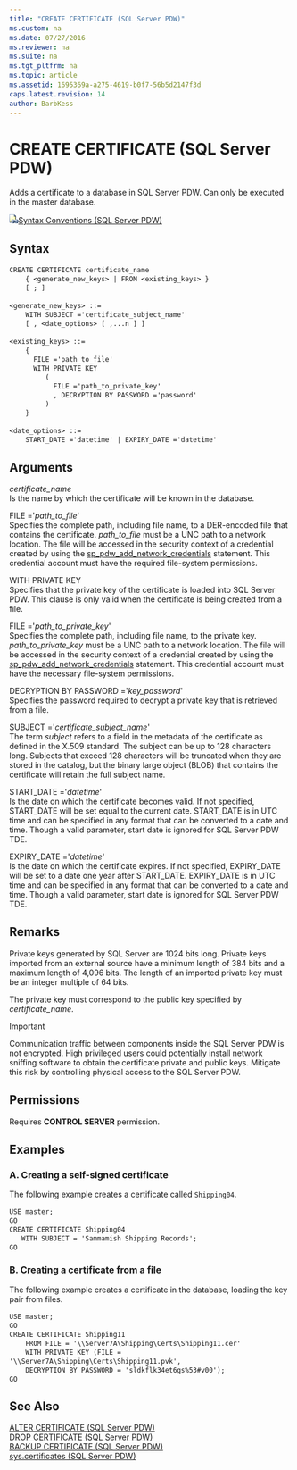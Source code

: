 ```yaml
---
title: "CREATE CERTIFICATE (SQL Server PDW)"
ms.custom: na
ms.date: 07/27/2016
ms.reviewer: na
ms.suite: na
ms.tgt_pltfrm: na
ms.topic: article
ms.assetid: 1695369a-a275-4619-b0f7-56b5d2147f3d
caps.latest.revision: 14
author: BarbKess
---
```

# CREATE CERTIFICATE (SQL Server PDW)
Adds a certificate to a database in SQL Server PDW. Can only be executed in the master database.  
  
![Topic link icon](../sqlpdw/media/Topic_Link.gif "Topic_Link")[Syntax Conventions &#40;SQL Server PDW&#41;](../sqlpdw/syntax-conventions-sql-server-pdw.md)  
  
## Syntax  
  
```  
CREATE CERTIFICATE certificate_name   
    { <generate_new_keys> | FROM <existing_keys> }  
    [ ; ]  
  
<generate_new_keys> ::=   
    WITH SUBJECT ='certificate_subject_name'   
    [ , <date_options> [ ,...n ] ]   
  
<existing_keys> ::=   
    {   
      FILE ='path_to_file'  
      WITH PRIVATE KEY   
         (   
           FILE ='path_to_private_key'  
           , DECRYPTION BY PASSWORD ='password'   
         )  
    }  
  
<date_options> ::=  
    START_DATE ='datetime' | EXPIRY_DATE ='datetime'  
```  
  
## Arguments  
*certificate_name*  
Is the name by which the certificate will be known in the database.  
  
FILE ='*path_to_file*'  
Specifies the complete path, including file name, to a DER-encoded file that contains the certificate. *path_to_file* must be a UNC path to a network location. The file will be accessed in the security context of a credential created by using the [sp_pdw_add_network_credentials](../sqlpdw/sp-pdw-add-network-credentials-sql-server-pdw.md) statement. This credential account must have the required file-system permissions.  
  
WITH PRIVATE KEY  
Specifies that the private key of the certificate is loaded into SQL Server PDW. This clause is only valid when the certificate is being created from a file.  
  
FILE ='*path_to_private_key*'  
Specifies the complete path, including file name, to the private key. *path_to_private_key* must be a UNC path to a network location. The file will be accessed in the security context of a credential created by using the [sp_pdw_add_network_credentials](../sqlpdw/sp-pdw-add-network-credentials-sql-server-pdw.md) statement. This credential account must have the necessary file-system permissions.  
  
DECRYPTION BY PASSWORD ='*key_password*'  
Specifies the password required to decrypt a private key that is retrieved from a file.  
  
SUBJECT ='*certificate_subject_name*'  
The term *subject* refers to a field in the metadata of the certificate as defined in the X.509 standard. The subject can be up to 128 characters long. Subjects that exceed 128 characters will be truncated when they are stored in the catalog, but the binary large object (BLOB) that contains the certificate will retain the full subject name.  
  
START_DATE ='*datetime*'  
Is the date on which the certificate becomes valid. If not specified, START_DATE will be set equal to the current date. START_DATE is in UTC time and can be specified in any format that can be converted to a date and time. Though a valid parameter, start date is ignored for SQL Server PDW TDE.  
  
EXPIRY_DATE ='*datetime*'  
Is the date on which the certificate expires. If not specified, EXPIRY_DATE will be set to a date one year after START_DATE. EXPIRY_DATE is in UTC time and can be specified in any format that can be converted to a date and time. Though a valid parameter, start date is ignored for SQL Server PDW TDE.  
  
## Remarks  
Private keys generated by SQL Server are 1024 bits long. Private keys imported from an external source have a minimum length of 384 bits and a maximum length of 4,096 bits. The length of an imported private key must be an integer multiple of 64 bits.  
  
The private key must correspond to the public key specified by *certificate_name*.  
  
> [!IMPORTANT]  
> Communication traffic between components inside the SQL Server PDW is not encrypted. High privileged users could potentially install network sniffing software to obtain the certificate private and public keys. Mitigate this risk by controlling physical access to the SQL Server PDW.  
  
## Permissions  
Requires **CONTROL SERVER** permission.  
  
## Examples  
  
### A. Creating a self-signed certificate  
The following example creates a certificate called `Shipping04`.  
  
```  
USE master;  
GO  
CREATE CERTIFICATE Shipping04   
   WITH SUBJECT = 'Sammamish Shipping Records';  
GO  
```  
  
### B. Creating a certificate from a file  
The following example creates a certificate in the database, loading the key pair from files.  
  
```  
USE master;  
GO  
CREATE CERTIFICATE Shipping11   
    FROM FILE = '\\Server7A\Shipping\Certs\Shipping11.cer'   
    WITH PRIVATE KEY (FILE = '\\Server7A\Shipping\Certs\Shipping11.pvk',   
    DECRYPTION BY PASSWORD = 'sldkflk34et6gs%53#v00');  
GO  
```  
  
## See Also  
[ALTER CERTIFICATE &#40;SQL Server PDW&#41;](../sqlpdw/alter-certificate-sql-server-pdw.md)  
[DROP CERTIFICATE &#40;SQL Server PDW&#41;](../sqlpdw/drop-certificate-sql-server-pdw.md)  
[BACKUP CERTIFICATE &#40;SQL Server PDW&#41;](../sqlpdw/backup-certificate-sql-server-pdw.md)  
[sys.certificates &#40;SQL Server PDW&#41;](../sqlpdw/sys-certificates-sql-server-pdw.md)  
  
